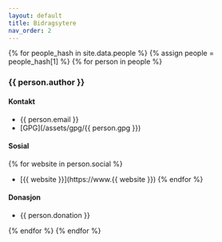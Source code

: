 ```yaml
---
layout: default
title: Bidragsytere 
nav_order: 2
---
```

{% for people_hash in site.data.people %}
{% assign people = people_hash[1] %}
{% for person in people %}

### {{ person.author }}

#### Kontakt

- {{ person.email }}
- [GPG](/assets/gpg/{{ person.gpg }})


#### Sosial

{% for website in person.social %}
- [{{ website }}](https://www.{{ website }})
{% endfor %}

#### Donasjon

- {{ person.donation }}

{% endfor %}
{% endfor %}

